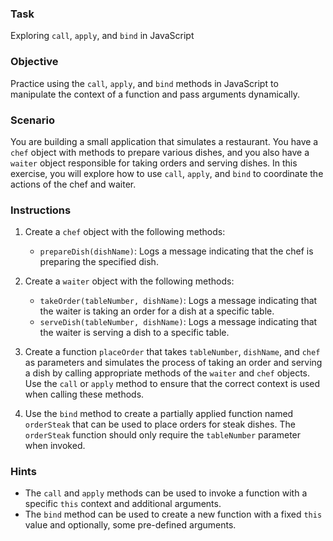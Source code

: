 ### Task
Exploring `call`, `apply`, and `bind` in JavaScript

### Objective
Practice using the `call`, `apply`, and `bind` methods in JavaScript to manipulate the context of a function and pass arguments dynamically.

### Scenario
You are building a small application that simulates a restaurant. You have a `chef` object with methods to prepare various dishes, and you also have a `waiter` object responsible for taking orders and serving dishes. In this exercise, you will explore how to use `call`, `apply`, and `bind` to coordinate the actions of the chef and waiter.

### Instructions
1. Create a `chef` object with the following methods:
   - `prepareDish(dishName)`: Logs a message indicating that the chef is preparing the specified dish.

2. Create a `waiter` object with the following methods:
   - `takeOrder(tableNumber, dishName)`: Logs a message indicating that the waiter is taking an order for a dish at a specific table.
   - `serveDish(tableNumber, dishName)`: Logs a message indicating that the waiter is serving a dish to a specific table.

3. Create a function `placeOrder` that takes `tableNumber`, `dishName`, and `chef` as parameters and simulates the process of taking an order and serving a dish by calling appropriate methods of the `waiter` and `chef` objects. Use the `call` or `apply` method to ensure that the correct context is used when calling these methods.

4. Use the `bind` method to create a partially applied function named `orderSteak` that can be used to place orders for steak dishes. The `orderSteak` function should only require the `tableNumber` parameter when invoked.

### Hints
- The `call` and `apply` methods can be used to invoke a function with a specific `this` context and additional arguments.
- The `bind` method can be used to create a new function with a fixed `this` value and optionally, some pre-defined arguments.